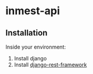 # inmest-api
## Installation
Inside your environment: 
1. Install django
2. Install [django-rest-framework](https://www.django-rest-framework.org/)